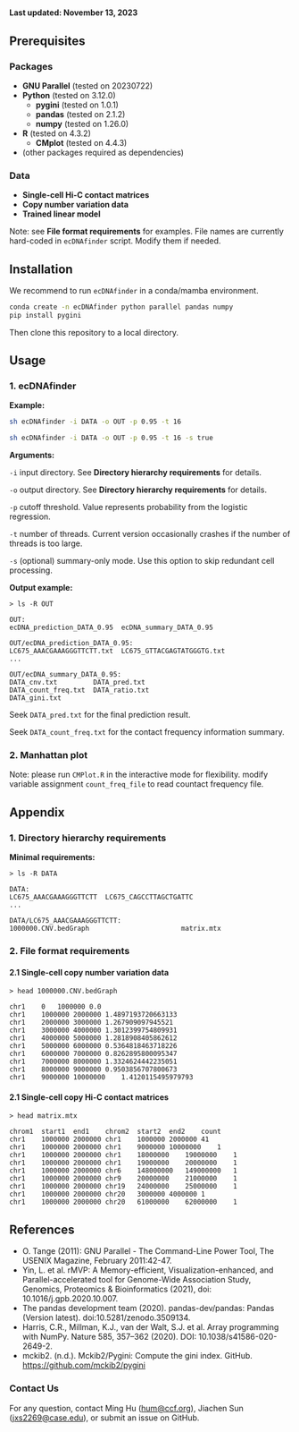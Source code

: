 # 

**Last updated: November 13, 2023**

## Prerequisites

### Packages

* **GNU Parallel** (tested on 20230722)
* **Python** (tested on 3.12.0)
  * **pygini** (tested on 1.0.1)
  * **pandas** (tested on 2.1.2)
  * **numpy** (tested on 1.26.0)
* **R** (tested on 4.3.2)
  * **CMplot** (tested on 4.4.3)
* (other packages required as dependencies)

### Data

* **Single-cell Hi-C contact matrices**
* **Copy number variation data**
* **Trained linear model**

Note: see **File format requirements** for examples. File names are currently hard-coded in `ecDNAfinder` script. Modify them if needed.

## Installation

We recommend to run `ecDNAfinder` in a conda/mamba environment.
```bash
conda create -n ecDNAfinder python parallel pandas numpy
pip install pygini
```
Then clone this repository to a local directory.

## Usage

### 1. ecDNAfinder

**Example:**

```bash
sh ecDNAfinder -i DATA -o OUT -p 0.95 -t 16

sh ecDNAfinder -i DATA -o OUT -p 0.95 -t 16 -s true
```

**Arguments:**

`-i` input directory. See **Directory hierarchy requirements** for details.

`-o` output directory. See **Directory hierarchy requirements** for details.

`-p` cutoff threshold. Value represents probability from the logistic regression.

`-t` number of threads. Current version occasionally crashes if the number of threads is too large.

`-s` (optional) summary-only mode. Use this option to skip redundant cell processing.

**Output example:**

```
> ls -R OUT

OUT:
ecDNA_prediction_DATA_0.95  ecDNA_summary_DATA_0.95

OUT/ecDNA_prediction_DATA_0.95:
LC675_AAACGAAAGGGTTCTT.txt  LC675_GTTACGAGTATGGGTG.txt
...

OUT/ecDNA_summary_DATA_0.95:
DATA_cnv.txt         DATA_pred.txt
DATA_count_freq.txt  DATA_ratio.txt
DATA_gini.txt
```
Seek `DATA_pred.txt` for the final prediction result.

Seek `DATA_count_freq.txt` for the contact frequency information summary.

### 2. Manhattan plot

Note: please run `CMPlot.R` in the interactive mode for flexibility. modify variable assignment `count_freq_file` to read countact frequency file.

## Appendix

### 1. Directory hierarchy requirements

**Minimal requirements:**
```
> ls -R DATA

DATA:
LC675_AAACGAAAGGGTTCTT  LC675_CAGCCTTAGCTGATTC
...

DATA/LC675_AAACGAAAGGGTTCTT:
1000000.CNV.bedGraph                       matrix.mtx
```

### 2. File format requirements

#### 2.1 Single-cell copy number variation data
```
> head 1000000.CNV.bedGraph

chr1	0	1000000	0.0
chr1	1000000	2000000	1.4897193720663133
chr1	2000000	3000000	1.267909097945521
chr1	3000000	4000000	1.3012399754809931
chr1	4000000	5000000	1.2818908405862612
chr1	5000000	6000000	0.5364818463718226
chr1	6000000	7000000	0.8262895800095347
chr1	7000000	8000000	1.3324624442235051
chr1	8000000	9000000	0.9503856707800673
chr1	9000000	10000000	1.4120115495979793
```

#### 2.1 Single-cell copy Hi-C contact matrices
```
> head matrix.mtx

chrom1	start1	end1	chrom2	start2	end2	count
chr1	1000000	2000000	chr1	1000000	2000000	41
chr1	1000000	2000000	chr1	9000000	10000000	1
chr1	1000000	2000000	chr1	18000000	19000000	1
chr1	1000000	2000000	chr1	19000000	20000000	1
chr1	1000000	2000000	chr6	148000000	149000000	1
chr1	1000000	2000000	chr9	20000000	21000000	1
chr1	1000000	2000000	chr19	24000000	25000000	1
chr1	1000000	2000000	chr20	3000000	4000000	1
chr1	1000000	2000000	chr20	61000000	62000000	1
```

## References

* O. Tange (2011): GNU Parallel - The Command-Line Power Tool, The USENIX Magazine, February 2011:42-47.
* Yin, L. et al. rMVP: A Memory-efficient, Visualization-enhanced, and Parallel-accelerated tool for Genome-Wide Association Study, Genomics, Proteomics & Bioinformatics (2021), doi: 10.1016/j.gpb.2020.10.007.
* The pandas development team (2020). pandas-dev/pandas: Pandas (Version latest). doi:10.5281/zenodo.3509134.
* Harris, C.R., Millman, K.J., van der Walt, S.J. et al. Array programming with NumPy. Nature 585, 357–362 (2020). DOI: 10.1038/s41586-020-2649-2.
* mckib2. (n.d.). Mckib2/Pygini: Compute the gini index. GitHub. https://github.com/mckib2/pygini

### Contact Us

For any question, contact Ming Hu (hum@ccf.org), Jiachen Sun (jxs2269@case.edu), or submit an issue on GitHub.